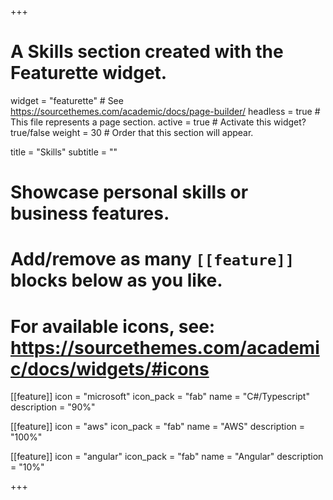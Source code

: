 +++
# A Skills section created with the Featurette widget.
widget = "featurette"  # See https://sourcethemes.com/academic/docs/page-builder/
headless = true  # This file represents a page section.
active = true  # Activate this widget? true/false
weight = 30  # Order that this section will appear.

title = "Skills"
subtitle = ""

# Showcase personal skills or business features.
# 
# Add/remove as many `[[feature]]` blocks below as you like.
# 
# For available icons, see: https://sourcethemes.com/academic/docs/widgets/#icons

[[feature]]
  icon = "microsoft"
  icon_pack = "fab"
  name = "C#/Typescript"
  description = "90%"

[[feature]]
  icon = "aws"
  icon_pack = "fab"
  name = "AWS"
  description = "100%"  
  
[[feature]]
  icon = "angular"
  icon_pack = "fab"
  name = "Angular"
  description = "10%"

+++
